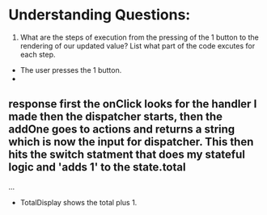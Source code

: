 # Understanding Questions:

1. What are the steps of execution from the pressing of the 1 button to the rendering of our updated value? List what part of the code excutes for each step.

- The user presses the 1 button.
-

## response first the onClick looks for the handler I made then the dispatcher starts, then the addOne goes to actions and returns a string which is now the input for dispatcher. This then hits the switch statment that does my stateful logic and 'adds 1' to the state.total

...

- TotalDisplay shows the total plus 1.
